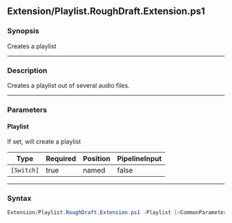 Extension/Playlist.RoughDraft.Extension.ps1
-------------------------------------------

### Synopsis
Creates a playlist

---

### Description

Creates a playlist out of several audio files.

---

### Parameters
#### **Playlist**
If set, will create a playlist

|Type      |Required|Position|PipelineInput|
|----------|--------|--------|-------------|
|`[Switch]`|true    |named   |false        |

---

### Syntax
```PowerShell
Extension/Playlist.RoughDraft.Extension.ps1 -Playlist [<CommonParameters>]
```
